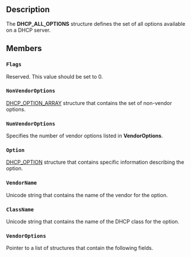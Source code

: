 ## Description

The **DHCP_ALL_OPTIONS** structure defines the set of all options available on a DHCP server.

## Members

### `Flags`

Reserved. This value should be set to 0.

### `NonVendorOptions`

[DHCP_OPTION_ARRAY](https://learn.microsoft.com/windows/desktop/api/dhcpsapi/ns-dhcpsapi-dhcp_option_array) structure that contains the set of non-vendor options.

### `NumVendorOptions`

Specifies the number of vendor options listed in **VendorOptions**.

### `Option`

[DHCP_OPTION](https://learn.microsoft.com/windows/desktop/api/dhcpsapi/ns-dhcpsapi-dhcp_option) structure that contains specific information describing the option.

### `VendorName`

Unicode string that contains the name of the vendor for the option.

### `ClassName`

Unicode string that contains the name of the DHCP class for the option.

### `VendorOptions`

Pointer to a list of structures that contain the following fields.